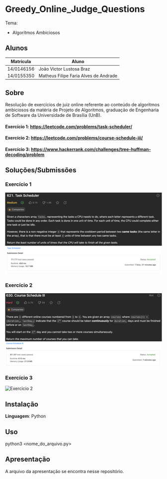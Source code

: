 # Greedy_Online_Judge_Questions


Tema:
 - Algoritmos Ambiciosos
 
## Alunos
|Matrícula | Aluno |
| -- | -- |
| 14/0146156 |  João Victor Lustosa Braz |
| 14/0155350  |  Matheus Filipe Faria Alves de Andrade |

## Sobre 
Resolução de exercícios de juiz online referente ao conteúdo de algoritmos ambiciosos da matéria de Projeto de Algoritmos, graduação de Engenharia de Software da Universidade de Brasília (UnB). 

#### Exercício 1: https://leetcode.com/problems/task-scheduler/

#### Exercício 2: https://leetcode.com/problems/course-schedule-iii/

#### Exercício 3: https://www.hackerrank.com/challenges/tree-huffman-decoding/problem 



## Soluções/Submissões
### Exercício 1
![Exercicio 1](./enunciados/enunciado1.png)
![Submissao 1](./enunciados/submissao1.png)

### Exercício 2
![Exercicio 2](./enunciados/enunciado2.png)
![Submissao 2](./enunciados/submissao2.png)

### Exercício 3
![Exercicio 2](https://i.imgur.com/nGF0UjD.png)



## Instalação 
**Linguagem**: Python<br>

## Uso 
python3 <nome_do_arquivo.py> 

## Apresentação

A arquivo da apresentação se encontra nesse repositório.




